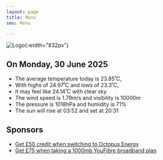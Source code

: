```yaml
---
layout: page
title: Menu
seo: Menu

---
```


![Logo](/images/logo.jpg){:width="832px"}

<!-- weather_marker starts -->
## On Monday, 30 June 2025

- The average temperature today is 23.85˚C,
- With highs of 24.97˚C and lows of 23.3˚C,
- It may feel like 24.14˚C with clear sky
- The wind speed is 1.79m/s and visibility is 10000m
- The pressure is 1018hPa and humidity is 71%
- The sun will rise at 03:52 and set at 20:31

<!-- weather_marker ends -->

## Sponsors

- [Get £50 credit when switching to Octopus Energy](https://bit.ly/3oD1nnS)
- [Get £75 when taking a 1000mb YouFibre broadband plan](https://aklam.io/91zWhU?)
